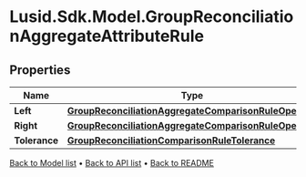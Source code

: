 # Lusid.Sdk.Model.GroupReconciliationAggregateAttributeRule

## Properties

Name | Type | Description | Notes
------------ | ------------- | ------------- | -------------
**Left** | [**GroupReconciliationAggregateComparisonRuleOperand**](GroupReconciliationAggregateComparisonRuleOperand.md) |  | 
**Right** | [**GroupReconciliationAggregateComparisonRuleOperand**](GroupReconciliationAggregateComparisonRuleOperand.md) |  | 
**Tolerance** | [**GroupReconciliationComparisonRuleTolerance**](GroupReconciliationComparisonRuleTolerance.md) |  | 

[Back to Model list](../README.md#documentation-for-models) &#8226; [Back to API list](../README.md#documentation-for-api-endpoints) &#8226; [Back to README](../README.md)

